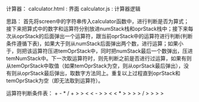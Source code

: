 计算器：
calculator.html : 界面
calculator.js : 计算器逻辑

思路：
首先将screen中的字符串传入calculator函数中，进行判断是否为算式；接下来把算式中的数字和运算符分别放进numStack栈和oprStack栈中；接下来每次从oprStack的后面弹出一个运算符，跟当前oprStack中的运算符进行判断(判断条件遵循下表)，如果大于则从numStack后面弹出两个数，进行运算；如果小于，则把该运算符压进temOprStack中，同时把numStack最后一个数弹出，压进temNumStack中。下一次取运算符时，则先判断之前是否进行过运算，如果有则从temOprStack中取值（如果temOprStack为空，则从oprStack最后弹出），没有则从oprStack最后弹出，取数字方法同上。重复以上过程直到oprStack和temOprStack为空（即无法取到运算符）。


运算符判断条件表：
  \+ \- \* \/
\+ > > < <
\- > > < <
\* > > > >
\/ > > > >
